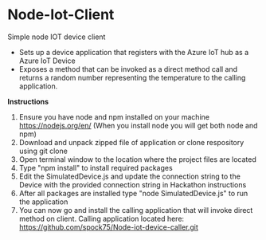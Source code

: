 # Node-Iot-Client
Simple node IOT device client
<br>
<ul>
<li>Sets up a device application that registers with the Azure IoT hub as a Azure IoT Device</li>
<li>Exposes a method that can be invoked as a direct method call and returns a random number representing the temperature to the calling application.</li>
</ul>

<b>Instructions</b>

1. Ensure you have node and npm installed on your machine  https://nodejs.org/en/ (When you install node you will get both node and npm)
2. Download and unpack zipped file of application or clone respository using git clone
3. Open terminal window to the location where the project files are located
4. Type "npm install" to install required packages
5. Edit the SimulatedDevice.js and update the connection string to the Device with the provided connection string in Hackathon instructions
6. After all packages are installed type "node SimulatedDevice.js" to run the application
7. You can now go and install the calling application that will invoke direct method on client. Calling application located here: https://github.com/spock75/Node-iot-device-caller.git

